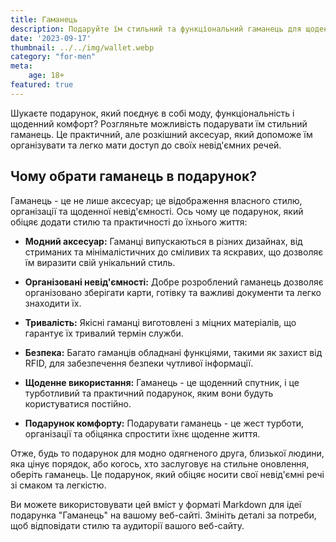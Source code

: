 ```yaml
---
title: Гаманець
description: Подаруйте їм стильний та функціональний гаманець для щоденного комфорту.
date: '2023-09-17'
thumbnail: ../../img/wallet.webp
category: "for-men"
meta:
    age: 18+
featured: true
---
```

Шукаєте подарунок, який поєднує в собі моду, функціональність і щоденний комфорт? Розгляньте можливість подарувати їм стильний гаманець. Це практичний, але розкішний аксесуар, який допоможе їм організувати та легко мати доступ до своїх невід'ємних речей.

## Чому обрати гаманець в подарунок?

Гаманець - це не лише аксесуар; це відображення власного стилю, організації та щоденної невід'ємності. Ось чому це подарунок, який обіцяє додати стилю та практичності до їхнього життя:

- **Модний аксесуар:** Гаманці випускаються в різних дизайнах, від стриманих та мінімалістичних до сміливих та яскравих, що дозволяє їм виразити свій унікальний стиль.

- **Організовані невід'ємності:** Добре розроблений гаманець дозволяє організовано зберігати карти, готівку та важливі документи та легко знаходити їх.

- **Тривалість:** Якісні гаманці виготовлені з міцних матеріалів, що гарантує їх тривалий термін служби.

- **Безпека:** Багато гаманців обладнані функціями, такими як захист від RFID, для забезпечення безпеки чутливої інформації.

- **Щоденне використання:** Гаманець - це щоденний спутник, і це турботливий та практичний подарунок, яким вони будуть користуватися постійно.

- **Подарунок комфорту:** Подарувати гаманець - це жест турботи, організації та обіцянка спростити їхнє щоденне життя.

Отже, будь то подарунок для модно одягненого друга, близької людини, яка цінує порядок, або когось, хто заслуговує на стильне оновлення, оберіть гаманець. Це подарунок, який обіцяє носити свої невід'ємні речі зі смаком та легкістю.

Ви можете використовувати цей вміст у форматі Markdown для ідеї подарунка "Гаманець" на вашому веб-сайті. Змініть деталі за потреби, щоб відповідати стилю та аудиторії вашого веб-сайту.
